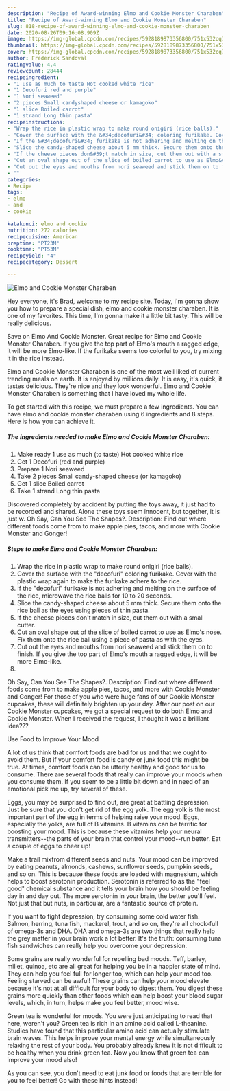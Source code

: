 ```yaml
---
description: "Recipe of Award-winning Elmo and Cookie Monster Charaben"
title: "Recipe of Award-winning Elmo and Cookie Monster Charaben"
slug: 818-recipe-of-award-winning-elmo-and-cookie-monster-charaben
date: 2020-08-26T09:16:08.909Z
image: https://img-global.cpcdn.com/recipes/5928189873356800/751x532cq70/elmo-and-cookie-monster-charaben-recipe-main-photo.jpg
thumbnail: https://img-global.cpcdn.com/recipes/5928189873356800/751x532cq70/elmo-and-cookie-monster-charaben-recipe-main-photo.jpg
cover: https://img-global.cpcdn.com/recipes/5928189873356800/751x532cq70/elmo-and-cookie-monster-charaben-recipe-main-photo.jpg
author: Frederick Sandoval
ratingvalue: 4.4
reviewcount: 28444
recipeingredient:
- "1 use as much to taste Hot cooked white rice"
- "1 Decofuri red and purple"
- "1 Nori seaweed"
- "2 pieces Small candyshaped cheese or kamagoko"
- "1 slice Boiled carrot"
- "1 strand Long thin pasta"
recipeinstructions:
- "Wrap the rice in plastic wrap to make round onigiri (rice balls)."
- "Cover the surface with the &#34;decofuri&#34; coloring furikake. Cover with the plastic wrap again to make the furikake adhere to the rice."
- "If the &#34;decofuri&#34; furikake is not adhering and melting on the surface of the rice, microwave the rice balls for 10 to 20 seconds."
- "Slice the candy-shaped cheese about 5 mm thick. Secure them onto the rice ball as the eyes using pieces of thin pasta."
- "If the cheese pieces don&#39;t match in size, cut them out with a small cutter."
- "Cut an oval shape out of the slice of boiled carrot to use as Elmo&#39;s nose. Fix them onto the rice ball using a piece of pasta as with the eyes."
- "Cut out the eyes and mouths from nori seaweed and stick them on to finish. If you give the top part of Elmo&#39;s mouth a ragged edge, it will be more Elmo-like."
- ""
categories:
- Recipe
tags:
- elmo
- and
- cookie

katakunci: elmo and cookie 
nutrition: 272 calories
recipecuisine: American
preptime: "PT23M"
cooktime: "PT53M"
recipeyield: "4"
recipecategory: Dessert

---
```



![Elmo and Cookie Monster Charaben](https://img-global.cpcdn.com/recipes/5928189873356800/751x532cq70/elmo-and-cookie-monster-charaben-recipe-main-photo.jpg)

Hey everyone, it's Brad, welcome to my recipe site. Today, I'm gonna show you how to prepare a special dish, elmo and cookie monster charaben. It is one of my favorites. This time, I'm gonna make it a little bit tasty. This will be really delicious.

Save on Elmo And Cookie Monster. Great recipe for Elmo and Cookie Monster Charaben. If you give the top part of Elmo&#39;s mouth a ragged edge, it will be more Elmo-like. If the furikake seems too colorful to you, try mixing it in the rice instead.

Elmo and Cookie Monster Charaben is one of the most well liked of current trending meals on earth. It is enjoyed by millions daily. It is easy, it's quick, it tastes delicious. They're nice and they look wonderful. Elmo and Cookie Monster Charaben is something that I have loved my whole life.


To get started with this recipe, we must prepare a few ingredients. You can have elmo and cookie monster charaben using 6 ingredients and 8 steps. Here is how you can achieve it.

<!--inarticleads1-->

##### The ingredients needed to make Elmo and Cookie Monster Charaben:

1. Make ready 1 use as much (to taste) Hot cooked white rice
1. Get 1 Decofuri (red and purple)
1. Prepare 1 Nori seaweed
1. Take 2 pieces Small candy-shaped cheese (or kamagoko)
1. Get 1 slice Boiled carrot
1. Take 1 strand Long thin pasta


Discovered completely by accident by putting the toys away, it just had to be recorded and shared. Alone these toys seem innocent, but together, it is just w. Oh Say, Can You See The Shapes?. Description: Find out where different foods come from to make apple pies, tacos, and more with Cookie Monster and Gonger! 

<!--inarticleads2-->

##### Steps to make Elmo and Cookie Monster Charaben:

1. Wrap the rice in plastic wrap to make round onigiri (rice balls).
1. Cover the surface with the &#34;decofuri&#34; coloring furikake. Cover with the plastic wrap again to make the furikake adhere to the rice.
1. If the &#34;decofuri&#34; furikake is not adhering and melting on the surface of the rice, microwave the rice balls for 10 to 20 seconds.
1. Slice the candy-shaped cheese about 5 mm thick. Secure them onto the rice ball as the eyes using pieces of thin pasta.
1. If the cheese pieces don&#39;t match in size, cut them out with a small cutter.
1. Cut an oval shape out of the slice of boiled carrot to use as Elmo&#39;s nose. Fix them onto the rice ball using a piece of pasta as with the eyes.
1. Cut out the eyes and mouths from nori seaweed and stick them on to finish. If you give the top part of Elmo&#39;s mouth a ragged edge, it will be more Elmo-like.
1. 


Oh Say, Can You See The Shapes?. Description: Find out where different foods come from to make apple pies, tacos, and more with Cookie Monster and Gonger! For those of you who were huge fans of our Cookie Monster cupcakes, these will definitely brighten up your day. After our post on our Cookie Monster cupcakes, we got a special request to do both Elmo and Cookie Monster. When I received the request, I thought it was a brilliant idea??? 

Use Food to Improve Your Mood


A lot of us think that comfort foods are bad for us and that we ought to avoid them. But if your comfort food is candy or junk food this might be true. At times, comfort foods can be utterly healthy and good for us to consume. There are several foods that really can improve your moods when you consume them. If you seem to be a little bit down and in need of an emotional pick me up, try several of these.

Eggs, you may be surprised to find out, are great at battling depression. Just be sure that you don't get rid of the egg yolk. The egg yolk is the most important part of the egg in terms of helping raise your mood. Eggs, especially the yolks, are full of B vitamins. B vitamins can be terrific for boosting your mood. This is because these vitamins help your neural transmitters--the parts of your brain that control your mood--run better. Eat a couple of eggs to cheer up!

Make a trail mixfrom different seeds and nuts. Your mood can be improved by eating peanuts, almonds, cashews, sunflower seeds, pumpkin seeds, and so on. This is because these foods are loaded with magnesium, which helps to boost serotonin production. Serotonin is referred to as the "feel good" chemical substance and it tells your brain how you should be feeling day in and day out. The more serotonin in your brain, the better you'll feel. Not just that but nuts, in particular, are a fantastic source of protein.

If you want to fight depression, try consuming some cold water fish. Salmon, herring, tuna fish, mackerel, trout, and so on, they're all chock-full of omega-3s and DHA. DHA and omega-3s are two things that really help the grey matter in your brain work a lot better. It's the truth: consuming tuna fish sandwiches can really help you overcome your depression. 

Some grains are really wonderful for repelling bad moods. Teff, barley, millet, quinoa, etc are all great for helping you be in a happier state of mind. They can help you feel full for longer too, which can help your mood too. Feeling starved can be awful! These grains can help your mood elevate because it's not at all difficult for your body to digest them. You digest these grains more quickly than other foods which can help boost your blood sugar levels, which, in turn, helps make you feel better, mood wise.

Green tea is wonderful for moods. You were just anticipating to read that here, weren't you? Green tea is rich in an amino acid called L-theanine. Studies have found that this particular amino acid can actually stimulate brain waves. This helps improve your mental energy while simultaneously relaxing the rest of your body. You probably already knew it is not difficult to be healthy when you drink green tea. Now you know that green tea can improve your mood also!

As you can see, you don't need to eat junk food or foods that are terrible for you to feel better! Go  with  these hints  instead!

